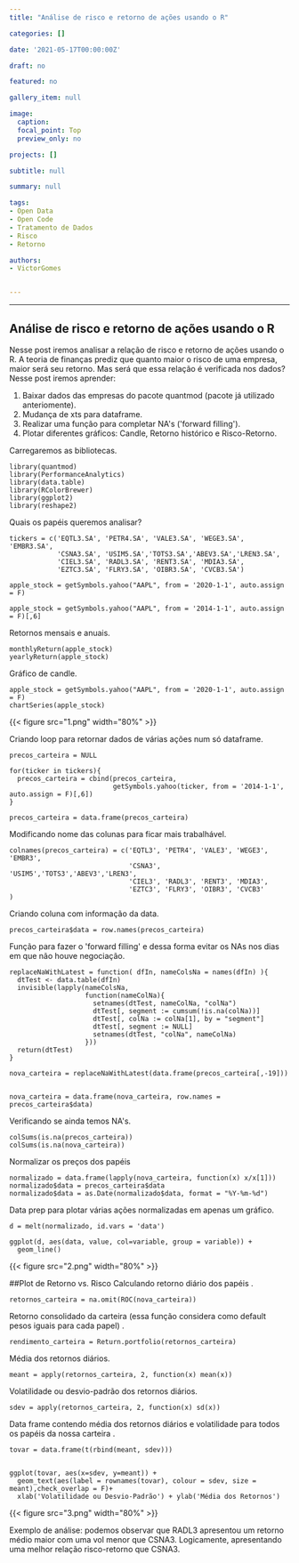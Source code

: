 ```yaml
---
title: "Análise de risco e retorno de ações usando o R"

categories: []

date: '2021-05-17T00:00:00Z' 

draft: no

featured: no

gallery_item: null

image:
  caption: 
  focal_point: Top
  preview_only: no

projects: []

subtitle: null

summary: null

tags: 
- Open Data
- Open Code
- Tratamento de Dados
- Risco
- Retorno

authors:
- VictorGomes


---
```




---
##  Análise de risco e retorno de ações usando o R

Nesse post iremos analisar a relação de risco e retorno de ações usando o R. A teoria de finanças prediz que quanto maior o risco de uma empresa, maior será seu retorno. Mas será que essa relação é verificada nos dados? 
Nesse post iremos aprender:
1) Baixar dados das empresas do pacote quantmod (pacote já utilizado anteriomente).
2) Mudança de xts para dataframe.
3) Realizar uma função para completar NA's ('forward filling').
4) Plotar diferentes gráficos: Candle, Retorno histórico e Risco-Retorno.


Carregaremos as bibliotecas.

    library(quantmod)
    library(PerformanceAnalytics)
    library(data.table)
    library(RColorBrewer)
    library(ggplot2)
    library(reshape2)

Quais os papéis queremos analisar?

    tickers = c('EQTL3.SA', 'PETR4.SA', 'VALE3.SA', 'WEGE3.SA', 'EMBR3.SA',
                'CSNA3.SA', 'USIM5.SA','TOTS3.SA','ABEV3.SA','LREN3.SA', 
                'CIEL3.SA', 'RADL3.SA', 'RENT3.SA', 'MDIA3.SA', 
                'EZTC3.SA', 'FLRY3.SA', 'OIBR3.SA', 'CVCB3.SA')
    
    apple_stock = getSymbols.yahoo("AAPL", from = '2020-1-1', auto.assign = F)
    
    apple_stock = getSymbols.yahoo("AAPL", from = '2014-1-1', auto.assign = F)[,6]

Retornos mensais e anuais.

    monthlyReturn(apple_stock)
    yearlyReturn(apple_stock)

Gráfico de candle.
    
    apple_stock = getSymbols.yahoo("AAPL", from = '2020-1-1', auto.assign = F)
    chartSeries(apple_stock)

{{< figure src="1.png" width="80%" >}}

Criando loop para retornar dados de várias ações num só dataframe.

    precos_carteira = NULL
    
    for(ticker in tickers){
      precos_carteira = cbind(precos_carteira, 
                              getSymbols.yahoo(ticker, from = '2014-1-1', auto.assign = F)[,6])
    }

    precos_carteira = data.frame(precos_carteira)

Modificando nome das colunas para ficar mais trabalhável.
    
    colnames(precos_carteira) = c('EQTL3', 'PETR4', 'VALE3', 'WEGE3', 'EMBR3',
                                  'CSNA3', 'USIM5','TOTS3','ABEV3','LREN3', 
                                  'CIEL3', 'RADL3', 'RENT3', 'MDIA3', 
                                  'EZTC3', 'FLRY3', 'OIBR3', 'CVCB3'
    )

 Criando coluna com informação da  data.

    precos_carteira$data = row.names(precos_carteira)
  
Função para fazer o 'forward filling' e dessa forma evitar os NAs nos dias em que não houve negociação.

    replaceNaWithLatest = function( dfIn, nameColsNa = names(dfIn) ){ 
      dtTest <- data.table(dfIn) 
      invisible(lapply(nameColsNa, 
                       function(nameColNa){ 
                         setnames(dtTest, nameColNa, "colNa") 
                         dtTest[, segment := cumsum(!is.na(colNa))] 
                         dtTest[, colNa := colNa[1], by = "segment"] 
                         dtTest[, segment := NULL] 
                         setnames(dtTest, "colNa", nameColNa) 
                       })) 
      return(dtTest)
    }
    
    nova_carteira = replaceNaWithLatest(data.frame(precos_carteira[,-19]))
    
    
    nova_carteira = data.frame(nova_carteira, row.names = precos_carteira$data)

Verificando se ainda temos NA's.

    colSums(is.na(precos_carteira))
    colSums(is.na(nova_carteira))

Normalizar os preços dos papéis

    normalizado = data.frame(lapply(nova_carteira, function(x) x/x[1]))
    normalizado$data = precos_carteira$data
    normalizado$data = as.Date(normalizado$data, format = "%Y-%m-%d")

Data prep para plotar várias ações normalizadas em apenas um gráfico.                              

    d = melt(normalizado, id.vars = 'data')

    ggplot(d, aes(data, value, col=variable, group = variable)) +
      geom_line()

{{< figure src="2.png" width="80%" >}}

##Plot de Retorno vs. Risco
Calculando retorno diário dos papéis  .                              

    retornos_carteira = na.omit(ROC(nova_carteira))

Retorno consolidado da carteira (essa função considera como default pesos iguais para cada papel)    .                        
    
    rendimento_carteira = Return.portfolio(retornos_carteira)

Média dos retornos diários.                               

    meant = apply(retornos_carteira, 2, function(x) mean(x))

Volatilidade ou desvio-padrão dos retornos diários.             

    sdev = apply(retornos_carteira, 2, function(x) sd(x))

Data frame contendo média dos retornos diários e volatilidade para todos os papéis da nossa carteira    .         
   
    tovar = data.frame(t(rbind(meant, sdev)))

    
    ggplot(tovar, aes(x=sdev, y=meant)) +
      geom_text(aes(label = rownames(tovar), colour = sdev, size = meant),check_overlap = F)+
      xlab('Volatilidade ou Desvio-Padrão') + ylab('Média dos Retornos')

{{< figure src="3.png" width="80%" >}}

Exemplo de análise: podemos observar que RADL3 apresentou um retorno médio maior com uma vol menor que CSNA3. Logicamente, apresentando uma melhor relação risco-retorno que CSNA3. 
